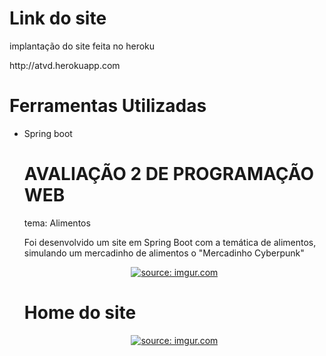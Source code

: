 # Link do site
implantação do site feita no heroku

<p> http://atvd.herokuapp.com </p>

# Ferramentas Utilizadas

<ul>
  <li> Spring boot </li>

# AVALIAÇÃO 2 DE PROGRAMAÇÃO WEB

tema: Alimentos

Foi desenvolvido um site em Spring Boot com a temática de alimentos, simulando um mercadinho de alimentos o "Mercadinho Cyberpunk"

<center> <a href="https://imgur.com/7a8xp6W"><img src="https://i.imgur.com/7a8xp6W.gif" title="source: imgur.com" /></a> </center>

# Home do site

<center> <a href="https://imgur.com/a/UgxRjxv"><img src="https://i.imgur.com/mqHUDAT.png" title="source: imgur.com" /></a> </center>


